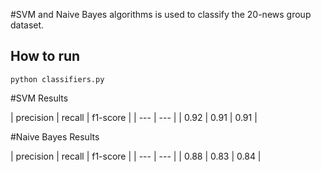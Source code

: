 #SVM and Naive Bayes algorithms is used to classify the 20-news group dataset.

## How to run
`python classifiers.py`

#SVM Results

| precision | recall | f1-score |
| --- | --- |
| 0.92 | 0.91 | 0.91 |


#Naive Bayes Results

| precision | recall | f1-score |
| --- | --- |
| 0.88 | 0.83 | 0.84 |
